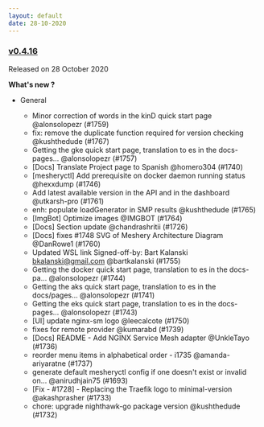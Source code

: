 ```yaml
---
layout: default
date: 28-10-2020
---
```


### [v0.4.16](https://github.com/layer5io/meshery/releases/tag/v0.4.16)

Released on 28 October 2020

**What's new ?**

- General

  - Minor correction of words in the kinD quick start page @alonsolopezr (#1759)
  - fix: remove the duplicate function required for version checking @kushthedude (#1767)
  - Getting the gke quick start page, translation to es in the docs-pages… @alonsolopezr (#1757)
  - [Docs] Translate Project page to Spanish @homero304 (#1740)
  - [mesheryctl] Add prerequisite on docker daemon running status @hexxdump (#1746)
  - Add latest available version in the API and in the dashboard @utkarsh-pro (#1761)
  - enh: populate loadGenerator in SMP results @kushthedude (#1765)
  - [ImgBot] Optimize images @IMGBOT (#1764)
  - [Docs] Section update @chandrashritii (#1726)
  - [Docs] fixes #1748 SVG of Meshery Architecture Diagram @DanRowe1 (#1760)
  - Updated WSL link Signed-off-by: Bart Kalanski bkalanski@gmail.com @bartkalanski (#1755)
  - Getting the docker quick start page, translation to es in the docs-pa… @alonsolopezr (#1744)
  - Getting the aks quick start page, translation to es in the docs/pages… @alonsolopezr (#1741)
  - Getting the eks quick start page, translation to es in the docs-pages… @alonsolopezr (#1743)
  - [UI] update nginx-sm logo @leecalcote (#1750)
  - fixes for remote provider @kumarabd (#1739)
  - [Docs] README - Add NGINX Service Mesh adapter @UnkleTayo (#1736)
  - reorder menu items in alphabetical order - i1735 @amanda-ariyaratne (#1737)
  - generate default mesheryctl config if one doesn't exist or invalid on… @anirudhjain75 (#1693)
  - [Fix - #1728] - Replacing the Traefik logo to minimal-version @akashprasher (#1733)
  - chore: upgrade nighthawk-go package version @kushthedude (#1732)

